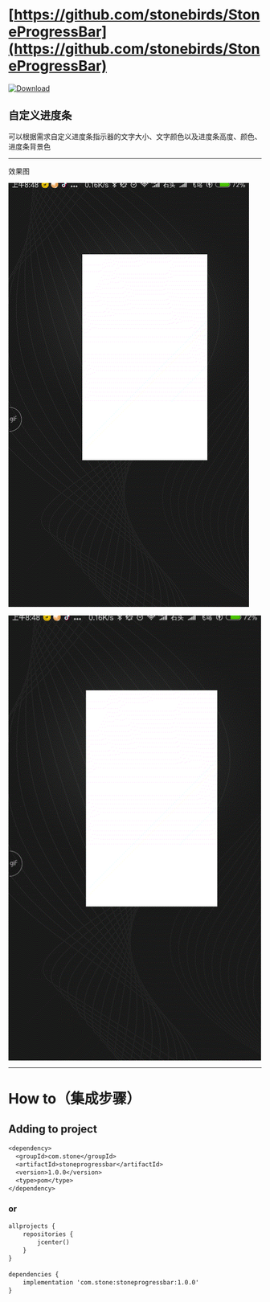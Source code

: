 # [https://github.com/stonebirds/StoneProgressBar](https://github.com/stonebirds/StoneProgressBar)

[ ![Download](https://api.bintray.com/packages/flybirds/StoneProgressBar/stoneprogressbar/images/download.svg?version=1.0.0) ](https://bintray.com/flybirds/StoneProgressBar/stoneprogressbar/1.0.0/link)

## 自定义进度条

可以根据需求自定义进度条指示器的文字大小、文字颜色以及进度条高度、颜色、进度条背景色

***

效果图

![效果图](https://raw.githubusercontent.com/stonebirds/StoneProgressBar/4bd5528ad44464ccef408c051cf727cd13754070/gif/1.gif)

<img src="https://raw.githubusercontent.com/stonebirds/StoneProgressBar/4bd5528ad44464ccef408c051cf727cd13754070/gif/1.gif" width="540" hegiht="960" align=center />

***

# How to（集成步骤）

## Adding to project
```
<dependency>
  <groupId>com.stone</groupId>
  <artifactId>stoneprogressbar</artifactId>
  <version>1.0.0</version>
  <type>pom</type>
</dependency>
```

### or
```   
allprojects {
    repositories {
        jcenter()
    }
}

dependencies {
    implementation 'com.stone:stoneprogressbar:1.0.0'
}

```